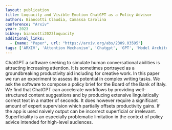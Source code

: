 ```yaml
---
layout: publication
title: Loquacity and Visible Emotion ChatGPT as a Policy Advisor
authors: Biancotti Claudia, Camassa Carolina
conference: "Arxiv"
year: 2023
bibkey: biancotti2023loquacity
additional_links:
  - {name: "Paper", url: "https://arxiv.org/abs/2309.03595"}
tags: ['ARXIV', 'Attention Mechanism', 'Chatgpt', 'GPT', 'Model Architecture', 'Reinforcement Learning']
---
```

ChatGPT a software seeking to simulate human conversational abilities is attracting increasing attention. It is sometimes portrayed as a groundbreaking productivity aid including for creative work. In this paper we run an experiment to assess its potential in complex writing tasks. We ask the software to compose a policy brief for the Board of the Bank of Italy. We find that ChatGPT can accelerate workflows by providing well-structured content suggestions and by producing extensive linguistically correct text in a matter of seconds. It does however require a significant amount of expert supervision which partially offsets productivity gains. If the app is used naively output can be incorrect superficial or irrelevant. Superficiality is an especially problematic limitation in the context of policy advice intended for high-level audiences.
